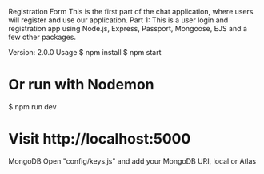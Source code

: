 Registration Form
This is the first part of the chat application, where users will register and use our application.
Part 1:
This is a user login and registration app using Node.js, Express, Passport, Mongoose, EJS and a few other packages.

Version: 2.0.0
Usage
$ npm install
$ npm start
# Or run with Nodemon
$ npm run dev

# Visit http://localhost:5000
MongoDB
Open "config/keys.js" and add your MongoDB URI, local or Atlas
